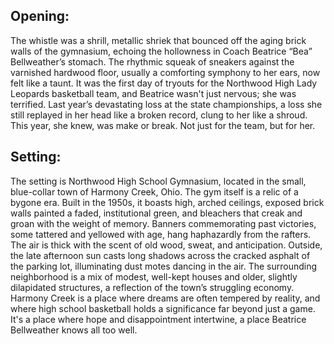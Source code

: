 ## Opening:

The whistle was a shrill, metallic shriek that bounced off the aging brick walls of the gymnasium, echoing the hollowness in Coach Beatrice “Bea” Bellweather’s stomach. The rhythmic squeak of sneakers against the varnished hardwood floor, usually a comforting symphony to her ears, now felt like a taunt. It was the first day of tryouts for the Northwood High Lady Leopards basketball team, and Beatrice wasn't just nervous; she was terrified. Last year’s devastating loss at the state championships, a loss she still replayed in her head like a broken record, clung to her like a shroud. This year, she knew, was make or break. Not just for the team, but for her.

## Setting:

The setting is Northwood High School Gymnasium, located in the small, blue-collar town of Harmony Creek, Ohio. The gym itself is a relic of a bygone era. Built in the 1950s, it boasts high, arched ceilings, exposed brick walls painted a faded, institutional green, and bleachers that creak and groan with the weight of memory. Banners commemorating past victories, some tattered and yellowed with age, hang haphazardly from the rafters. The air is thick with the scent of old wood, sweat, and anticipation. Outside, the late afternoon sun casts long shadows across the cracked asphalt of the parking lot, illuminating dust motes dancing in the air. The surrounding neighborhood is a mix of modest, well-kept houses and older, slightly dilapidated structures, a reflection of the town’s struggling economy. Harmony Creek is a place where dreams are often tempered by reality, and where high school basketball holds a significance far beyond just a game. It's a place where hope and disappointment intertwine, a place Beatrice Bellweather knows all too well.
